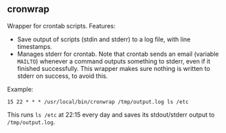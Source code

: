 ## cronwrap

Wrapper for crontab scripts. Features:

- Save output of scripts (stdin and stderr) to a log file, with line timestamps.
- Manages stderr for crontab. Note that crontab sends an email (variable `MAILTO`) whenever a command outputs something to stderr, even if it finished successfully. This wrapper makes sure nothing is written to stderr on success, to avoid this.

Example:

```
15 22 * * * /usr/local/bin/cronwrap /tmp/output.log ls /etc
```

This runs `ls /etc` at 22:15 every day and saves its stdout/stderr output to `/tmp/output.log`.
